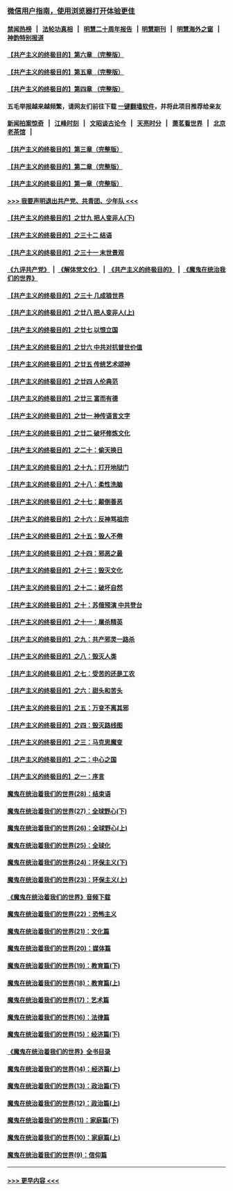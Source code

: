 ### [微信用户指南，使用浏览器打开体验更佳](https://github.com/gfw-breaker/banned-news1/blob/master/indexes/wechat-guide.md?t=0)
#### [禁闻热榜](热点新闻.md?t=0)  &nbsp;&nbsp;|&nbsp;&nbsp; [法轮功真相](https://github.com/gfw-breaker/truth/blob/master/README.md?t=0) &nbsp;&nbsp;|&nbsp;&nbsp; [明慧二十周年报告](https://github.com/gfw-breaker/mh-reports/blob/master/README.md?t=0) &nbsp;&nbsp;|&nbsp;&nbsp;[明慧期刊](https://github.com/gfw-breaker/mh-qikan) &nbsp;&nbsp;|&nbsp;&nbsp; [明慧海外之窗](https://github.com/gfw-breaker/mh-news/blob/master/README.md?t=0) &nbsp;&nbsp;|&nbsp;&nbsp; [神韵特别报道](https://github.com/gfw-breaker/mh-news/blob/master/shenyun.md?t=0)
#### [【共产主义的终极目的】第六章 （完整版）](../pages/nsc422/n11428913.md?t=02031944) 
#### [【共产主义的终极目的】第五章 （完整版）](../pages/nsc422/n11428912.md?t=02031944) 
#### [【共产主义的终极目的】第四章 （完整版）](../pages/nsc422/n11428907.md?t=02031944) 
#### 五毛举报越来越频繁，请网友们前往下载 [一键翻墙软件](https://github.com/gfw-breaker/ssr-accounts)，并将此项目推荐给亲友
#### [新闻拍案惊奇](https://github.com/gfw-breaker/banned-news1/blob/master/pages/link4.md) &nbsp;&nbsp;|&nbsp;&nbsp; [江峰时刻](https://github.com/gfw-breaker/banned-news1/blob/master/pages/link4.md) &nbsp;&nbsp;|&nbsp;&nbsp; [文昭谈古论今](https://github.com/gfw-breaker/banned-news1/blob/master/pages/link4.md) &nbsp;&nbsp;|&nbsp;&nbsp; [天亮时分](https://github.com/gfw-breaker/banned-news1/blob/master/pages/link4.md) &nbsp;&nbsp;|&nbsp;&nbsp; [萧茗看世界](https://github.com/gfw-breaker/banned-news1/blob/master/pages/link4.md) &nbsp;&nbsp;|&nbsp;&nbsp; [北京老茶馆](https://github.com/gfw-breaker/banned-news1/blob/master/pages/link4.md) &nbsp;&nbsp;|&nbsp;&nbsp; 
#### [【共产主义的终极目的】第三章（完整版）](../pages/nsc422/n11428848.md?t=02031944) 
#### [【共产主义的终极目的】第二章（完整版）](../pages/nsc422/n11428831.md?t=02031944) 
#### [【共产主义的终极目的】第一章（完整版）](../pages/nsc422/n11417651.md?t=02031944) 
#### [>>> 我要声明退出共产党、共青团、少年队 <<<](https://github.com/begood0513/goodnews/blob/master/quit/letter.md) 
#### [【共产主义的终极目的】之廿九 把人变非人(下)](../pages/nsc422/n11344140.md?t=02031944) 
#### [【共产主义的终极目的】之三十二 结语](../pages/nsc422/n11360535.md?t=02031944) 
#### [【共产主义的终极目的】之三十一 末世景观](../pages/nsc422/n11351129.md?t=02031944) 
#### [《九评共产党》](https://github.com/begood0513/9ping.md/blob/master/README.md) &nbsp;|&nbsp; [《解体党文化》](../../../../jtdwh.md/blob/master/README.md)  &nbsp;|&nbsp; [《共产主义的终极目的》](../../../../gczydzjmd.md/blob/master/README.md) &nbsp;|&nbsp; [《魔鬼在统治我们的世界》](../../../../mgztzwmdsj.md/blob/master/README.md) 
#### [【共产主义的终极目的】之三十 几成狼世界](../pages/nsc422/n11348280.md?t=02031944) 
#### [【共产主义的终极目的】之廿八 把人变非人(上)](../pages/nsc422/n11340492.md?t=02031944) 
#### [【共产主义的终极目的】之廿七 以恨立国](../pages/nsc422/n11336944.md?t=02031944) 
#### [【共产主义的终极目的】之廿六 中共对抗普世价值](../pages/nsc422/n11324785.md?t=02031944) 
#### [【共产主义的终极目的】之廿五 传统艺术颂神](../pages/nsc422/n11296396.md?t=02031944) 
#### [【共产主义的终极目的】之廿四 人伦典范](../pages/nsc422/n11296397.md?t=02031944) 
#### [【共产主义的终极目的】之廿三 富而有德](../pages/nsc422/n11283598.md?t=02031944) 
#### [【共产主义的终极目的】之廿一 神传语言文字](../pages/nsc422/n11263265.md?t=02031944) 
#### [【共产主义的终极目的】之廿二 破坏修炼文化](../pages/nsc422/n11245728.md?t=02031944) 
#### [【共产主义的终极目的】之二十：偷天换日](../pages/nsc422/n11238846.md?t=02031944) 
#### [【共产主义的终极目的】之十九：打开地狱门](../pages/nsc422/n11206376.md?t=02031944) 
#### [【共产主义的终极目的】之十八：柔性洗脑](../pages/nsc422/n11199994.md?t=02031944) 
#### [【共产主义的终极目的】之十七：颠倒善恶](../pages/nsc422/n11179782.md?t=02031944) 
#### [【共产主义的终极目的】之十六：反神骂祖宗](../pages/nsc422/n11166798.md?t=02031944) 
#### [【共产主义的终极目的】之十五：毁人不倦](../pages/nsc422/n11166792.md?t=02031944) 
#### [【共产主义的终极目的】之十四：邪恶之最](../pages/nsc422/n11150249.md?t=02031944) 
#### [【共产主义的终极目的】之十三：毁灭文化](../pages/nsc422/n11135227.md?t=02031944) 
#### [【共产主义的终极目的】之十二：破坏自然](../pages/nsc422/n11135214.md?t=02031944) 
#### [【共产主义的终极目的】之十：苏俄预演 中共登台](../pages/nsc422/n11118424.md?t=02031944) 
#### [【共产主义的终极目的】之十一：屠杀精英](../pages/nsc422/n11118442.md?t=02031944) 
#### [【共产主义的终极目的】之九：共产邪灵一路杀](../pages/nsc422/n11114139.md?t=02031944) 
#### [【共产主义的终极目的】之八：毁灭人类](../pages/nsc422/n11108503.md?t=02031944) 
#### [【共产主义的终极目的】之七：受苦的还是工农](../pages/nsc422/n11101809.md?t=02031944) 
#### [【共产主义的终极目的】之六：甜头和苦头](../pages/nsc422/n11096971.md?t=02031944) 
#### [【共产主义的终极目的】之五：万变不离其邪](../pages/nsc422/n11091285.md?t=02031944) 
#### [【共产主义的终极目的】之四：毁灭路线图](../pages/nsc422/n11086284.md?t=02031944) 
#### [【共产主义的终极目的】之三：马克思魔变](../pages/nsc422/n11061941.md?t=02031944) 
#### [【共产主义的终极目的】之二：中心之国](../pages/nsc422/n11047728.md?t=02031944) 
#### [【共产主义的终极目的】之一：序言](../pages/nsc422/n11086077.md?t=02031944) 
#### [魔鬼在统治着我们的世界(28)：结束语](../pages/nsc422/n10936246.md?t=02031944) 
#### [魔鬼在统治着我们的世界(27)：全球野心(下)](../pages/nsc422/n10928319.md?t=02031944) 
#### [魔鬼在统治着我们的世界(26)：全球野心(上)](../pages/nsc422/n10900318.md?t=02031944) 
#### [魔鬼在统治着我们的世界(25)：全球化](../pages/nsc422/n10788205.md?t=02031944) 
#### [魔鬼在统治着我们的世界(24)：环保主义(下)](../pages/nsc422/n10695307.md?t=02031944) 
#### [魔鬼在统治着我们的世界(23)：环保主义(上)](../pages/nsc422/n10688613.md?t=02031944) 
#### [《魔鬼在统治着我们的世界》音频下载](../pages/nsc422/n10635553.md?t=02031944) 
#### [魔鬼在统治着我们的世界(22)：恐怖主义](../pages/nsc422/n10614727.md?t=02031944) 
#### [魔鬼在统治着我们的世界(21)：文化篇](../pages/nsc422/n10597706.md?t=02031944) 
#### [魔鬼在统治着我们的世界(20)：媒体篇](../pages/nsc422/n10586579.md?t=02031944) 
#### [魔鬼在统治着我们的世界(19)：教育篇(下)](../pages/nsc422/n10564808.md?t=02031944) 
#### [魔鬼在统治着我们的世界(18)：教育篇(上)](../pages/nsc422/n10526970.md?t=02031944) 
#### [魔鬼在统治着我们的世界(17)：艺术篇](../pages/nsc422/n10499093.md?t=02031944) 
#### [魔鬼在统治着我们的世界(16)：法律篇](../pages/nsc422/n10485969.md?t=02031944) 
#### [魔鬼在统治着我们的世界(15)：经济篇(下)](../pages/nsc422/n10469975.md?t=02031944) 
#### [《魔鬼在统治着我们的世界》全书目录](../pages/nsc422/n10464261.md?t=02031944) 
#### [魔鬼在统治着我们的世界(14)：经济篇(上)](../pages/nsc422/n10457370.md?t=02031944) 
#### [魔鬼在统治着我们的世界(13)：政治篇(下)](../pages/nsc422/n10448270.md?t=02031944) 
#### [魔鬼在统治着我们的世界(12)：政治篇(上)](../pages/nsc422/n10444576.md?t=02031944) 
#### [魔鬼在统治着我们的世界(11)：家庭篇(下)](../pages/nsc422/n10440961.md?t=02031944) 
#### [魔鬼在统治着我们的世界(10)：家庭篇(上)](../pages/nsc422/n10435448.md?t=02031944) 
#### [魔鬼在统治着我们的世界(9)：信仰篇](../pages/nsc422/n10432159.md?t=02031944) 

----
#### [ >>> 更早内容 <<< ](../indexes/nsc422-earlier.md)
